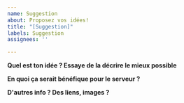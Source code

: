 ```yaml
---
name: Suggestion
about: Proposez vos idées!
title: "[Suggestion]"
labels: Suggestion
assignees: ''

---
```


**Quel est ton idée ? Essaye de la décrire le mieux possible**


**En quoi ça serait bénéfique pour le serveur ?**


**D'autres info ? Des liens, images ?**
